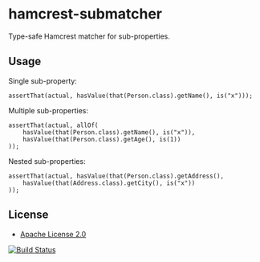 hamcrest-submatcher
===================

Type-safe Hamcrest matcher for sub-properties.

Usage
-----

Single sub-property:

	assertThat(actual, hasValue(that(Person.class).getName(), is("x")));
	
Multiple sub-properties:

	assertThat(actual, allOf(
		hasValue(that(Person.class).getName(), is("x")),
		hasValue(that(Person.class).getAge(), is(1))
	));

Nested sub-properties:

	assertThat(actual, hasValue(that(Person.class).getAddress(),
		hasValue(that(Address.class).getCity(), is("x"))
	));

License
-------

* [Apache License 2.0](http://www.apache.org/licenses/LICENSE-2.0.html)

[![Build Status](https://travis-ci.org/markhobson/hamcrest-submatcher.svg?branch=master)](https://travis-ci.org/markhobson/hamcrest-submatcher)
